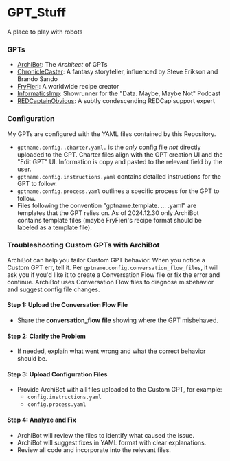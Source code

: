 # GPT_Stuff
A place to play with robots
### GPTs
- [ArchiBot](https://chatgpt.com/g/g-677063cf0f088191a6d07cfc0bf84302-archibot): The _Architect_ of GPTs
- [ChronicleCaster](https://chatgpt.com/g/g-6770d44c14c481919a319478e65d4bb0-chroniclecaster):  A fantasy storyteller, influenced by Steve Erikson and Brando Sando
- [FryFieri](https://chatgpt.com/g/g-676f672646e081918d805db471f6c9c1-fryfieri): A worldwide recipe creator
- [InformaticsImp](https://chatgpt.com/g/g-67689911621881918690d61db2ab5af7-informaticsimp): Showrunner for the "Data. Maybe, Maybe Not" Podcast
- [REDCaptainObvious](https://chatgpt.com/g/g-6771f8eb3044819181bdb8ed0c78565d-redcaptainobvious): A subtly condescending REDCap support expert
### Configuration
My GPTs are configured with the YAML files contained by this Repository. 
* `gptname.config..charter.yaml.` is the _only_ config file *not* directly uploaded to the GPT. Charter files align with the GPT creation UI and the "Edit GPT" UI. Information is copy and pasted to the relevant field by the user.
* `gptname.config.instructions.yaml` contains detailed instructions for the GPT to follow.
* `gptname.config.process.yaml` outlines a specific process for the GPT to follow.
* Files following the convention "gptname.template. ... .yaml" are templates that the GPT relies on. As of 2024.12.30 only ArchiBot contains template files (maybe FryFieri's recipe format should be labeled as a template file).
### Troubleshooting Custom GPTs with ArchiBot
ArchiBot can help you tailor Custom GPT behavior. When you notice a Custom GPT err, tell it. Per `gptname.config.conversation_flow_files`, it will ask you if you'd like it to create a Conversation Flow file or fix the error and continue. ArchiBot uses Conversation Flow files to diagnose misbehavior and suggest config file changes. 

#### Step 1: Upload the Conversation Flow File
- Share the **conversation_flow file** showing where the GPT misbehaved.

#### Step 2: Clarify the Problem
- If needed, explain what went wrong and what the correct behavior should be.

#### Step 3: Upload Configuration Files
- Provide ArchiBot with all files uploaded to the Custom GPT, for example:
  - `config.instructions.yaml`
  - `config.process.yaml`

#### Step 4: Analyze and Fix
- ArchiBot will review the files to identify what caused the issue.
- ArchiBot will suggest fixes in YAML format with clear explanations.
- Review all code and incorporate into the relevant files.
